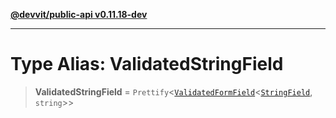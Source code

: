 [**@devvit/public-api v0.11.18-dev**](../README.md)

---

# Type Alias: ValidatedStringField

> **ValidatedStringField** = `Prettify`\<[`ValidatedFormField`](ValidatedFormField.md)\<[`StringField`](StringField.md), `string`\>\>
